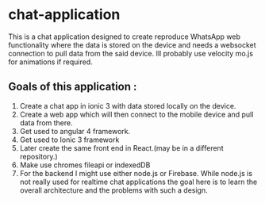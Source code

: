 # chat-application
This is a chat application designed to create reproduce WhatsApp web functionality where the data is stored on the device and needs a websocket connection to pull data from the said device.  Ill probably use velocity mo.js for animations if required.

<h2>Goals of this application : </h2>
<ol>
  <li>Create a chat app in ionic 3 with data stored locally on the device.</li>
  <li>Create a web app which will then connect to the mobile device and pull data from there.</li>
  <li>Get used to angular 4 framework.</li>
  <li>Get used to Ionic 3 framework</li>
  <li>Later create the same front end in React.(may be in a different repository.)</li>
  <li>Make use chromes fileapi or indexedDB</li>
  <li>For the backend I might use either node.js or Firebase. While node.js is not really used for realtime chat applications the goal
  here is to learn the overall architecture and the problems with such a design.</li>
</ol>
